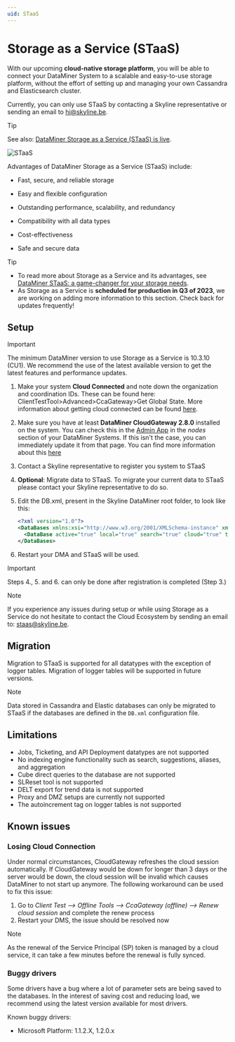 ```yaml
---
uid: STaaS
---
```


# Storage as a Service (STaaS)

With our upcoming **cloud-native storage platform**, you will be able to connect your DataMiner System to a scalable and easy-to-use storage platform, without the effort of setting up and managing your own Cassandra and Elasticsearch cluster.

Currently, you can only use STaaS by contacting a Skyline representative or sending an email to <hi@skyline.be>.

> [!TIP]
> See also: [DataMiner Storage as a Service (STaaS) is live](https://community.dataminer.services/dataminer-storage-as-a-service-staas-is-live/).

![STaaS](~/user-guide/images/STaaS_Coming_Soon.png)

Advantages of DataMiner Storage as a Service (STaaS) include:

- Fast, secure, and reliable storage

- Easy and flexible configuration

- Outstanding performance, scalability, and redundancy

- Compatibility with all data types

- Cost-effectiveness

- Safe and secure data

> [!TIP]
>
> - To read more about Storage as a Service and its advantages, see [DataMiner STaaS: a game-changer for your storage needs](https://community.dataminer.services/dataminer-staas-a-game-changer-for-your-storage-needs/).
> - As Storage as a Service is **scheduled for production in Q3 of 2023**, we are working on adding more information to this section. Check back for updates frequently!

## Setup

> [!IMPORTANT]
>
> The minimum DataMiner version to use Storage as a Service is 10.3.10 (CU1).
> We recommend the use of the latest available version to get the latest features and performance updates.

  1. Make your system **Cloud Connected** and note down the organization and coordination IDs. These can be found here: ClientTestTool>Advanced>CcaGateway>Get Global State. More information about getting cloud connected can be found [here](https://docs.dataminer.services/user-guide/Cloud_Platform/Connecting_to_cloud/Connecting_your_DataMiner_System_to_the_cloud.html).
  1. Make sure you have at least **DataMiner CloudGateway 2.8.0** installed on the system. You can check this in the [Admin App](https://admin.dataminer.services) in the *nodes* section of your DataMiner Systems. If this isn't the case, you can immediately update it from that page. You can find more information about this [here](https://docs.dataminer.services/user-guide/Cloud_Platform/CloudAdminApp/Managing_cloud-connected_nodes.html)
  1. Contact a Skyline representative to register you system to STaaS 
  1. **Optional**: Migrate data to STaaS. To migrate your current data to STaaS please contact your Skyline representative to do so.
  1. Edit the DB.xml, present in the Skyline DataMiner root folder, to look like this:

      ```xml
      <?xml version="1.0"?>
      <DataBases xmlns:xsi="http://www.w3.org/2001/XMLSchema-instance" xmlns:xsd="http://www.w3.org/2001/XMLSchema" xmlns="http://www.skyline.be/config/db">
        <DataBase active="true" local="true" search="true" cloud="true" type="CloudStorage"/>
      </DataBases>
      ```

  1. Restart your DMA and STaaS will be used.

> [!IMPORTANT]
>
> Steps 4., 5. and 6. can only be done after registration is completed (Step 3.)

> [!NOTE]
>
> If you experience any issues during setup or while using Storage as a Service do not hesitate to contact the Cloud Ecosystem by sending an email to: staas@skyline.be.

## Migration
Migration to STaaS is supported for all datatypes with the exception of logger tables. Migration of logger tables will be supported in future versions. 

> [!NOTE]
>
> Data stored in Cassandra and Elastic databases can only be migrated to STaaS if the databases are defined in the `DB.xml` configuration file.

## Limitations

- Jobs, Ticketing, and API Deployment datatypes are not supported
- No indexing engine functionality such as search, suggestions, aliases, and aggregation
- Cube direct queries to the database are not supported
- SLReset tool is not supported
- DELT export for trend data is not supported
- Proxy and DMZ setups are currently not supported
- The autoincrement tag on logger tables is not supported

## Known issues

### Losing Cloud Connection

Under normal circumstances, CloudGateway refreshes the cloud session automatically. If CloudGateway would be down for longer than 3 days or the server would be down, the cloud session will be invalid which causes DataMiner to not start up anymore. The following workaround can be used to fix this issue:

  1. Go to *Client Test --> Offline Tools --> CcaGateway (offline) --> Renew cloud session* and complete the renew process
  1. Restart your DMS, the issue should be resolved now

> [!NOTE]
>
> As the renewal of the Service Principal (SP) token is managed by a cloud service, it can take a few minutes before the renewal is fully synced.

### Buggy drivers

Some drivers have a bug where a lot of parameter sets are being saved to the databases. In the interest of saving cost and reducing load, we recommend using the latest version available for most drivers.

Known buggy drivers:

- Microsoft Platform: 1.1.2.X, 1.2.0.x
